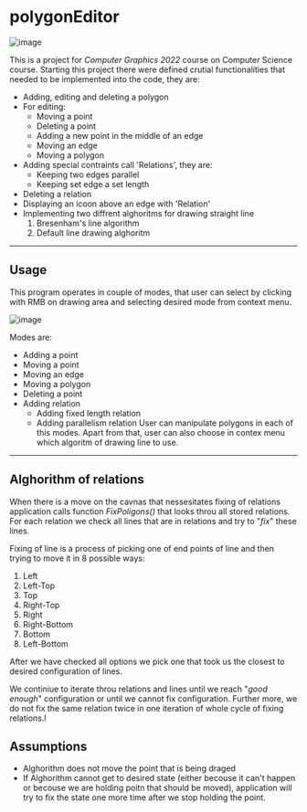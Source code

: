 # polygonEditor

![image](https://user-images.githubusercontent.com/73365815/195675582-0332805e-5b08-4a7e-b1bc-76040a4c4b88.png)


This is a project for *Computer Graphics 2022* course on Computer Science course. Starting this project there were defined crutial functionalities that needed to be implemented into the code, they are:
- Adding, editing and deleting a polygon
- For editing:
  - Moving a point
  - Deleting a point
  - Adding a new point in the middle of an edge
  - Moving an edge
  - Moving a polygon
- Adding special contraints call 'Relations', they are:
  - Keeping two edges parallel
  - Keeping set edge a set length
- Deleting a relation
- Displaying an icoon above an edge with 'Relation'
- Implementing two diffrent alghoritms for drawing straight line
  1. Bresenham's line algorithm
  2. Default line drawing alghoritm

---
## Usage
This program operates in couple of modes, that user can select by clicking with RMB on drawing area and selecting desired mode from context menu.

![image](https://user-images.githubusercontent.com/73365815/195675925-18e4056f-e610-4705-b5b9-4d08fd1871ae.png)

Modes are:
- Adding a point
- Moving a point
- Moving an edge
- Moving a polygon
- Deleting a point
- Adding relation
  - Adding fixed length relation
  - Adding parallelism relation
User can manipulate polygons in each of this modes. Apart from that, user can also choose in contex menu which algoritm of drawing line to use.

---
## Alghorithm of relations
When there is a move on the cavnas that nessesitates fixing of relations application calls function *FixPoligons()* that looks throu all stored relations. For each relation we check all lines that are in relations and try to "*fix*" these lines.

Fixing of line is a process of picking one of end points of line and then trying to move it in 8 possible ways:
1. Left
2. Left-Top
3. Top
4. Right-Top
5. Right
6. Right-Bottom
7. Bottom
8. Left-Bottom

After we have checked all options we pick one that took us the closest to desired configuration of lines.

We continiue to iterate throu relations and lines until we reach "*good enough*" configuration or until we cannot fix configuration. Further more, we do not fix the same relation twice in one iteration of whole cycle of fixing relations.l

## Assumptions
* Alghorithm does not move the point that is being draged
* If Alghorithm cannot get to desired state (either becouse it can't happen or becouse we are holding poitn that should be moved), application will try to fix the state one more time after we stop holding the point.

